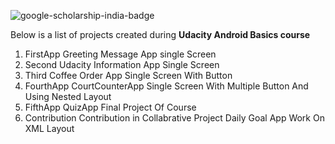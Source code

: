 
![google-scholarship-india-badge](https://user-images.githubusercontent.com/5392993/39952807-7b74b360-55bc-11e8-9c78-a5ff867e469f.png)

Below is a list of projects created during **Udacity Android Basics course** 

1. FirstApp Greeting Message App  single Screen
2. Second  Udacity Information App Single Screen
3. Third Coffee Order App  Single Screen With Button
4. FourthApp CourtCounterApp  Single Screen With Multiple Button And Using Nested Layout
5. FifthApp QuizApp   Final Project Of Course
6. Contribution  Contribution in Collabrative Project  Daily Goal App Work On XML Layout
